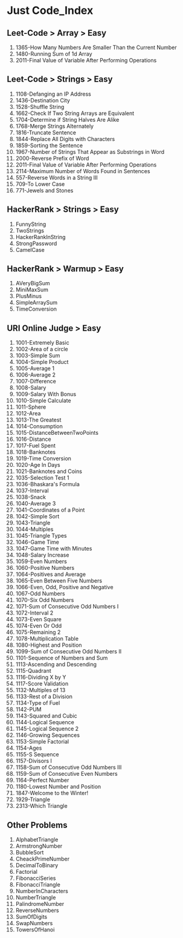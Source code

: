 # Just Code_Index

## <b>Leet-Code > Array > Easy</b>
1. 1365-How Many Numbers Are Smaller Than the Current Number
1. 1480-Running Sum of 1d Array
1. 2011-Final Value of Variable After Performing Operations

## <b>Leet-Code > Strings > Easy</b>
1. 1108-Defanging an IP Address
1. 1436-Destination City
1. 1528-Shuffle String
1. 1662-Check If Two String Arrays are Equivalent
1. 1704-Determine if String Halves Are Alike
1. 1768-Merge Strings Alternately
1. 1816-Truncate Sentence
1. 1844-Replace All Digits with Characters
1. 1859-Sorting the Sentence
1. 1967-Number of Strings That Appear as Substrings in Word
1. 2000-Reverse Prefix of Word
1. 2011-Final Value of Variable After Performing Operations
1. 2114-Maximum Number of Words Found in Sentences
1. 557-Reverse Words in a String III
1. 709-To Lower Case
1. 771-Jewels and Stones

## <b>HackerRank > Strings > Easy</b>
1. FunnyString
1. TwoStrings
1. HackerRankInString
1. StrongPassword
1. CamelCase

## <b>HackerRank > Warmup > Easy</b>
1. AVeryBigSum
1. MiniMaxSum
1. PlusMinus
1. SimpleArraySum
1. TimeConversion

## <b>URI Online Judge > Easy</b>
1. 1001-Extremely Basic
1. 1002-Area of a circle
1. 1003-Simple Sum
1. 1004-Simple Product
1. 1005-Average 1
1. 1006-Average 2
1. 1007-Difference
1. 1008-Salary
1. 1009-Salary With Bonus
1. 1010-Simple Calculate
1. 1011-Sphere
1. 1012-Area
1. 1013-The Greatest
1. 1014-Consumption
1. 1015-DistanceBetweenTwoPoints
1. 1016-Distance
1. 1017-Fuel Spent
1. 1018-Banknotes
1. 1019-Time Conversion
1. 1020-Age In Days
1. 1021-Banknotes and Coins
1. 1035-Selection Test 1
1. 1036-Bhaskara's Formula
1. 1037-Interval
1. 1038-Snack
1. 1040-Average 3
1. 1041-Coordinates of a Point
1. 1042-Simple Sort
1. 1043-Triangle
1. 1044-Multiples
1. 1045-Triangle Types
1. 1046-Game Time
1. 1047-Game Time with Minutes
1. 1048-Salary Increase
1. 1059-Even Numbers
1. 1060-Positive Numbers
1. 1064-Positives and Average
1. 1065-Even Between Five Numbers
1. 1066-Even, Odd, Positive and Negative
1. 1067-Odd Numbers
1. 1070-Six Odd Numbers
1. 1071-Sum of Consecutive Odd Numbers I
1. 1072-Interval 2
1. 1073-Even Square
1. 1074-Even Or Odd
1. 1075-Remaining 2
1. 1078-Multiplication Table
1. 1080-Highest and Position
1. 1099-Sum of Consecutive Odd Numbers II
1. 1101-Sequence of Numbers and Sum
1. 1113-Ascending and Descending
1. 1115-Quadrant
1. 1116-Dividing X by Y
1. 1117-Score Validation
1. 1132-Multiples of 13
1. 1133-Rest of a Division
1. 1134-Type of Fuel
1. 1142-PUM
1. 1143-Squared and Cubic
1. 1144-Logical Sequence
1. 1145-Logical Sequence 2
1. 1146-Growing Sequences
1. 1153-Simple Factorial
1. 1154-Ages
1. 1155-S Sequence
1. 1157-Divisors I
1. 1158-Sum of Consecutive Odd Numbers III
1. 1159-Sum of Consecutive Even Numbers
1. 1164-Perfect Number
1. 1180-Lowest Number and Position
1. 1847-Welcome to the Winter!
1. 1929-Triangle
1. 2313-Which Triangle

## <b>Other Problems</b>
1. AlphabetTriangle
1. ArmstrongNumber
1. BubbleSort
1. CheackPrimeNumber
1. DecimalToBinary
1. Factorial
1. FibonacciSeries
1. FibonacciTriangle
1. NumberInCharacters
1. NumberTriangle
1. PalindromeNumber
1. ReverseNumbers
1. SumOfDigits
1. SwapNumbers
1. TowersOfHanoi